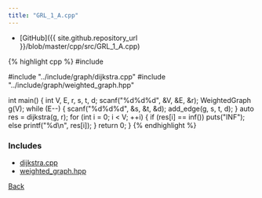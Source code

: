 ```yaml
---
title: "GRL_1_A.cpp"
---
```


- [GitHub]({{ site.github.repository_url }}/blob/master/cpp/src/GRL_1_A.cpp)

{% highlight cpp %}
#include <cstdio>

#include "../include/graph/dijkstra.cpp"
#include "../include/graph/weighted_graph.hpp"

int main() {
  int V, E, r, s, t, d;
  scanf("%d%d%d", &V, &E, &r);
  WeightedGraph<int> g(V);
  while (E--) {
    scanf("%d%d%d", &s, &t, &d);
    add_edge(g, s, t, d);
  }
  auto res = dijkstra(g, r);
  for (int i = 0; i < V; ++i) {
    if (res[i] == inf<int>())
      puts("INF");
    else
      printf("%d\n", res[i]);
  }
  return 0;
}
{% endhighlight %}

### Includes

- [dijkstra.cpp](../include/graph/dijkstra)
- [weighted_graph.hpp](../include/graph/weighted_graph)

[Back](..)
